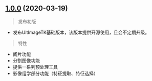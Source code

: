 ## [1.0.0](https://github.com/QingWei-Li/docsify/compare/v3.7.3...v4.0.0)  (2020-03-19)

> 发布初版

- 发布UltImageTK基础版本，该版本提供开源使用，且会不定期升级。

> 特性

- 阅片功能
- 分割图像功能
- 提供一系列预处理工具
- 影像组学部分功能（特征提取、特征选择）